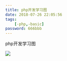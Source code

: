 ```yaml
---
title: php开发学习图
date: 2018-07-26 22:05:56
tags:
	[-php,-basic]
password: 666bbb
---
```


php开发学习图

![](php开发学习.jpg)